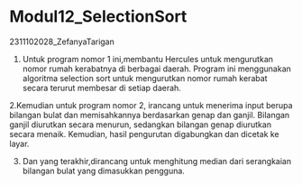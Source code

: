 # Modul12_SelectionSort
2311102028_ZefanyaTarigan

1. Untuk program nomor 1 ini,membantu Hercules untuk mengurutkan nomor rumah kerabatnya di berbagai daerah. Program ini menggunakan algoritma selection sort untuk mengurutkan nomor rumah kerabat secara terurut membesar di setiap daerah.

2.Kemudian untuk program nomor 2, irancang untuk menerima input berupa bilangan bulat dan memisahkannya berdasarkan genap dan ganjil. Bilangan ganjil diurutkan secara menurun, sedangkan bilangan genap diurutkan secara menaik. Kemudian, hasil pengurutan digabungkan dan dicetak ke layar.

3. Dan yang terakhir,dirancang untuk menghitung median dari serangkaian bilangan bulat yang dimasukkan pengguna. 
